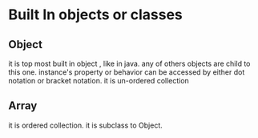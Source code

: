 # Built In objects or classes

## Object
 it is top most built in object , like in java. any of others objects are child to this one. 
 instance's property or behavior can be accessed by either dot notation or bracket notation.
 it is un-ordered collection

## Array
it is ordered collection.
it is subclass to Object.
